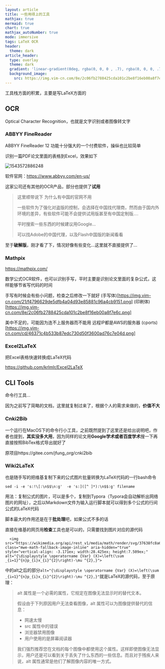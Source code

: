 ```yaml
---
layout: article
title: 一些用得上的工具
mathjax: true
mermaid: true
chart: true
mathjax_autoNumber: true
mode: immersive
tags: LaTeX OCR
header:
  theme: dark
article_header:
  type: overlay
  theme: dark
  gradient: 'linear-gradient(0deg, rgba(0, 0, 0 , .7), rgba(0, 0, 0, .7))'
  background_image:
    src: https://img.vim-cn.com/8e/2c06fb2788425cda101c2be8f16eb00a8f7e6c.png
---
```

工具栈方面的积累，主要是写LaTeX方面的

<!--more-->
## OCR

Optical Character Recognition，也就是文字识别或者图像转文字

### ABBYY FineReader

ABBYY FineReader 12 功能十分强大的一个付费软件，操纵也比较简单

识别一篇PDF论文里面的表格到Excel，效果如下

![1543572886248](https://img.vim-cn.com/2e/f2a6383c25ad0920ce14f61da30d839084e6ef.png)

软件官网：https://www.abbyy.com/en-us/

这家公司还有其他的OCR产品，部分也提供了**试用**

> 这里顺带说下 为什么有中国的官网不用
>
> 一些软件为了强化对盗版的控制，会选择在中国找代理商，然而由于国内外环境的差异，有些软件可能不会提供试用版甚至有中国定制版....
>
> 平时搜索一些东西的时候建议用Google...
>
> 可以找Adobe的中国代理，以及Flash中国版的新闻看看

至于**破解版**，刚才看了下，情况好像有些变化...这里就不直接提供了...

### Mathpix

https://mathpix.com/

数学公式OCR软件，也可以识别手写，平时主要是识别论文里面的复杂公式，这样能够节省写代码的时间

手写有时候会有些小问题，检查之后修改一下就好
(手写体)[https://img.vim-cn.com/21/f4796629de5dfb4a04d93e85881c96a4cb9151.png]
(印刷体)[https://img.vim-cn.com/8e/2c06fb2788425cda101c2be8f16eb00a8f7e6c.png]



美中不足的，可能因为连不上服务器而不能用
远程IP都是AWS的服务器
(cports)[https://img.vim-cn.com/cd/46371c4b533b87edc730d50f3600ad76c7e04d.png]


### Excel2LaTeX

把Excel表格快速转换成LaTeX代码

https://github.com/krlmlr/Excel2LaTeX



## CLI Tools

命令行工具...

因为之前写了简略的文档，这里就复制过来了，根据个人的需求来做的，**价值不大**


### Cnki2Bib

一个运行在MacOS下的命令行小工具，之前既然提到了这里还是给出说明吧，作者也提到，**其实没多大用**，因为同样的论文用**Google学术或者百度学术**搜一下再直接按照BibTex格式导出就好了

原项目https://gitee.com/jfung_org/cnki2bib

### Wiki2LaTeX

也是随手写的把维基复制下来的公式图片批量转换为LaTeX代码的一行bash命令

```shell
sed -i -e 's:!\[:\n$$\n:g'  -e 's:]([^ ]*):\n$$:g' filename
```

用法：复制公式的图片，可以是多个，复制到Typora（Typora会自动解析出网络图片的网址），之后以Markdown文件为输入运行脚本就可以得到多个公式的行间公式的LaTeX代码

脚本最大的作用还是在于**批处理**吧，如果公式不多的话

直接在维基的网页用**检查**工具也是可以的，只需要找到图片对应的源代码

```shell
  <img src="https://wikimedia.org/api/rest_v1/media/math/render/svg/37638fc8a691764fe848ef7723088dccc7d6bb21" class="mwe-math-fallback-image-inline" aria-hidden="true" style="vertical-align: -3.171ex; width:28.425ex; height:7.509ex;" alt="{\displaystyle \operatorname {Var} (X)=\left(\sum _{i=1}^{n}p_{i}x_{i}^{2}\right)-\mu ^{2},}">
```

中的alt之后的部分`alt="{\displaystyle \operatorname {Var} (X)=\left(\sum _{i=1}^{n}p_{i}x_{i}^{2}\right)-\mu ^{2},}"`就是LaTeX的源代码，至于原理：

> alt 属性是一个必需的属性，它规定在图像无法显示时的替代文本。
>
> 假设由于下列原因用户无法查看图像，alt 属性可以为图像提供替代的信息：
>
> - 网速太慢
> - src 属性中的错误
> - 浏览器禁用图像
> - 用户使用的是屏幕阅读器
>
> 我们强烈推荐您在文档的每个图像中都使用这个属性。这样即使图像无法显示，用户还是可以看到关于丢失了什么东西的一些信息。而且对于残疾人来说，alt 属性通常是他们了解图像内容的唯一方式。
